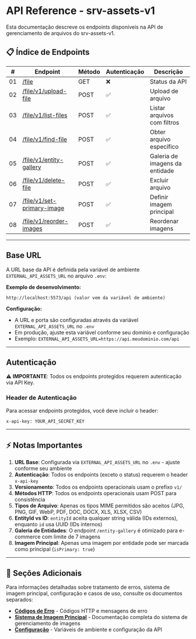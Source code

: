 # API Reference - srv-assets-v1

Esta documentação descreve os endpoints disponíveis na API de gerenciamento de arquivos do srv-assets-v1.

## 📋 Índice de Endpoints

| # | Endpoint | Método | Autenticação | Descrição |
|---|----------|--------|--------------|-----------|
| 01 | [/file](endpoints/01-api-status.md) | GET | ❌ | Status da API |
| 02 | [/file/v1/upload-file](endpoints/02-upload-file.md) | POST | ✅ | Upload de arquivo |
| 03 | [/file/v1/list-files](endpoints/03-list-files.md) | POST | ✅ | Listar arquivos com filtros |
| 04 | [/file/v1/find-file](endpoints/04-find-file.md) | POST | ✅ | Obter arquivo específico |
| 05 | [/file/v1/entity-gallery](endpoints/05-entity-gallery.md) | POST | ✅ | Galeria de imagens da entidade |
| 06 | [/file/v1/delete-file](endpoints/06-delete-file.md) | POST | ✅ | Excluir arquivo |
| 07 | [/file/v1/set-primary-image](endpoints/07-set-primary-image.md) | POST | ✅ | Definir imagem principal |
| 08 | [/file/v1/reorder-images](endpoints/08-reorder-images.md) | POST | ✅ | Reordenar imagens |

---

## Base URL

A URL base da API é definida pela variável de ambiente `EXTERNAL_API_ASSETS_URL` no arquivo `.env`:

**Exemplo de desenvolvimento:**

```url
http://localhost:5573/api (valor vem da variável de ambiente)
```

**Configuração:**

- A URL e porta são configuradas através da variável `EXTERNAL_API_ASSETS_URL` no `.env`
- Em produção, ajuste esta variável conforme seu domínio e configuração
- Exemplo: `EXTERNAL_API_ASSETS_URL=https://api.meudominio.com/api`

---

## Autenticação

⚠️ **IMPORTANTE**: Todos os endpoints protegidos requerem autenticação via API Key.

### Header de Autenticação

Para acessar endpoints protegidos, você deve incluir o header:

```
x-api-key: YOUR_API_SECRET_KEY
```

---

## ⚡ Notas Importantes

1. **URL Base**: Configurada via `EXTERNAL_API_ASSETS_URL` no `.env` - ajuste conforme seu ambiente
2. **Autenticação**: Todos os endpoints (exceto o status) requerem o header `x-api-key`
3. **Versionamento**: Todos os endpoints operacionais usam o prefixo `v1/`
4. **Métodos HTTP**: Todos os endpoints operacionais usam POST para consistência
5. **Tipos de Arquivo**: Apenas os tipos MIME permitidos são aceitos (JPG, PNG, GIF, WebP, PDF, DOC, DOCX, XLS, XLSX, CSV)
6. **EntityId vs ID**: `entityId` aceita qualquer string válida (IDs externos), enquanto `id` usa UUID (IDs internos)
7. **Galeria de Entidades**: O endpoint `/entity-gallery` é otimizado para e-commerce com limite de 7 imagens
8. **Imagem Principal**: Apenas uma imagem por entidade pode ser marcada como principal (`isPrimary: true`)

---

## 📌 Seções Adicionais

Para informações detalhadas sobre tratamento de erros, sistema de imagem principal, configuração e casos de uso, consulte os documentos separados:

- **[Códigos de Erro](./docs/error-codes.md)** - Códigos HTTP e mensagens de erro
- **[Sistema de Imagem Principal](./docs/primary-image-system.md)** - Documentação completa do sistema de gerenciamento de imagens
- **[Configuração](./docs/configuration.md)** - Variáveis de ambiente e configuração da API


